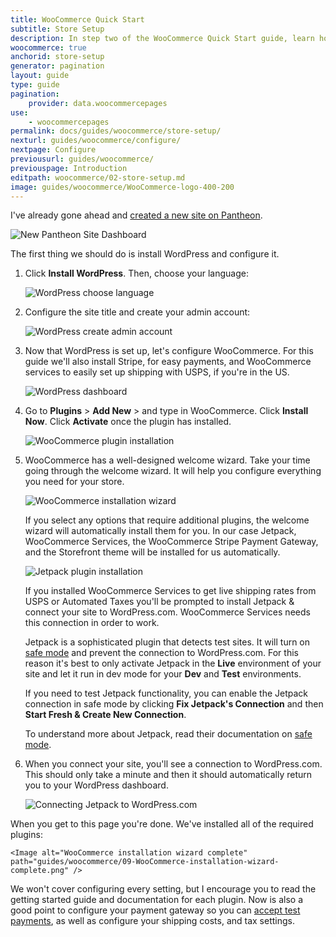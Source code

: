 ```yaml
---
title: WooCommerce Quick Start
subtitle: Store Setup
description: In step two of the WooCommerce Quick Start guide, learn how to set up your new store.
woocommerce: true
anchorid: store-setup
generator: pagination
layout: guide
type: guide
pagination:
    provider: data.woocommercepages
use:
    - woocommercepages
permalink: docs/guides/woocommerce/store-setup/
nexturl: guides/woocommerce/configure/
nextpage: Configure
previousurl: guides/woocommerce/
previouspage: Introduction
editpath: woocommerce/02-store-setup.md
image: guides/woocommerce/WooCommerce-logo-400-200
---
```

I've already gone ahead and [created a new site on Pantheon](/guides/quickstart/create-new-site/).

<Image alt="New Pantheon Site Dashboard" path="guides/woocommerce/01-new-pantheon-site.png" />

The first thing we should do is install WordPress and configure it.

1. Click **Install WordPress**. Then, choose your language:

    <Image alt="WordPress choose language" path="guides/woocommerce/02-WordPress-choose-language.png" />

2. Configure the site title and create your admin account:

    <Image alt="WordPress create admin account" path="guides/woocommerce/03-WordPress-create-admin-account.png" />

3. Now that WordPress is set up, let's configure WooCommerce. For this guide we'll also install Stripe, for easy payments, and WooCommerce services to easily set up shipping with USPS, if you're in the US.

    <Image alt="WordPress dashboard" path="guides/woocommerce/04-WordPress-dashboard-fresh-installation.png" />

4. Go to **Plugins** > **Add New** > and type in WooCommerce. Click **Install Now**. Click **Activate** once the plugin has installed.

    <Image alt="WooCommerce plugin installation" path="guides/woocommerce/05-install-WooCommerce-plugin.png" />

5. WooCommerce has a well-designed welcome wizard. Take your time going through the welcome wizard. It will help you configure everything you need for your store.

   <Image alt="WooCommerce installation wizard" path="guides/woocommerce/06-WooCommerce-installation-wizard.png" />

   If you select any options that require additional plugins, the welcome wizard will automatically install them for you. In our case Jetpack, WooCommerce Services, the WooCommerce Stripe Payment Gateway, and the Storefront theme will be installed for us automatically.

   <Image alt="Jetpack plugin installation" path="guides/woocommerce/07-install-Jetpack.png" />

   If you installed WooCommerce Services to get live shipping rates from USPS or Automated Taxes you'll be prompted to install Jetpack & connect your site to WordPress.com. WooCommerce Services needs this connection in order to work.

   <Alert title="Note" type="info">

   Jetpack is a sophisticated plugin that detects test sites. It will turn on [safe mode](https://jetpack.com/support/safe-mode/) and prevent the connection to WordPress.com. For this reason it's best to only activate Jetpack in the **<span class="glyphicons glyphicons-cardio"></span> Live** environment of your site and let it run in dev mode for your **<span class="glyphicons glyphicons-wrench"></span> Dev** and **<span class="glyphicons glyphicons-equalizer"></span> Test** environments.

   </Alert>

   If you need to test Jetpack functionality, you can enable the Jetpack connection in safe mode by clicking **Fix Jetpack's Connection** and then **Start Fresh & Create New Connection**.

   To understand more about Jetpack, read their documentation on [safe mode](https://jetpack.com/support/safe-mode/).

6. When you connect your site, you'll see a connection to WordPress.com. This should only take a minute and then it should automatically return you to your WordPress dashboard.

    <Image alt="Connecting Jetpack to WordPress.com" path="guides/woocommerce/08-connect-Jetpack.png" />

  When you get to this page you're done. We've installed all of the required plugins:

    <Image alt="WooCommerce installation wizard complete" path="guides/woocommerce/09-WooCommerce-installation-wizard-complete.png" />

We won't cover configuring every setting, but I encourage you to read the getting started guide and documentation for each plugin. Now is also a good point to configure your payment gateway so you can [accept test payments](https://robotninja.com/blog/test-woocommerce-payments-via-credit-card/), as well as configure your shipping costs, and tax settings.
